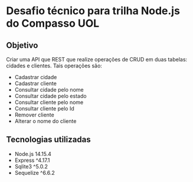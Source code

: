 # Desafio técnico para trilha Node.js do Compasso  UOL
## Objetivo
Criar uma API que REST que realize operações de CRUD em duas tabelas: cidades e clientes.
Tais operações são:
- Cadastrar cidade
- Cadastrar cliente
- Consultar cidade pelo nome
- Consultar cidade pelo estado
- Consultar cliente pelo nome
- Consultar cliente pelo Id
- Remover cliente
- Alterar o nome do cliente

## Tecnologias utilizadas
- Node.js 14.15.4
- Express ^4.17.1
- Sqlite3 ^5.0.2
- Sequelize ^6.6.2